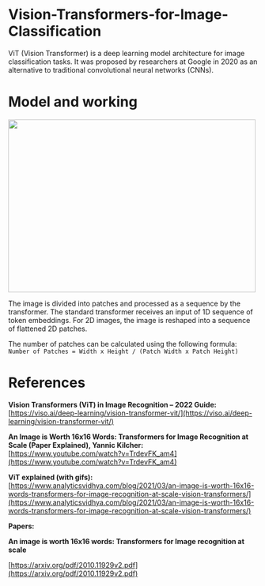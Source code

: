 # Vision-Transformers-for-Image-Classification

ViT (Vision Transformer) is a deep learning model architecture for image classification tasks. It was proposed by researchers at Google in 2020 as an alternative to traditional convolutional neural networks (CNNs).

# Model and working

<img src = "https://user-images.githubusercontent.com/91772980/222978090-faa156e9-cbab-4d76-bd43-62583fca8d8a.png" width="500" height="350"/>


The image is divided into patches and processed as a sequence by the transformer. The standard transformer receives an input of 1D sequence of token embeddings. For 2D images, the image is reshaped into a sequence of flattened 2D patches.

The number of patches can be calculated using the following formula: `Number of Patches = Width x Height / (Patch Width x Patch Height)`

# References

**Vision Transformers (ViT) in Image Recognition – 2022 Guide:** [https://viso.ai/deep-learning/vision-transformer-vit/](https://viso.ai/deep-learning/vision-transformer-vit/)

****An Image is Worth 16x16 Words: Transformers for Image Recognition at Scale (Paper Explained), Yannic Kilcher:**** [https://www.youtube.com/watch?v=TrdevFK_am4](https://www.youtube.com/watch?v=TrdevFK_am4)

**ViT explained (with gifs):**  [https://www.analyticsvidhya.com/blog/2021/03/an-image-is-worth-16x16-words-transformers-for-image-recognition-at-scale-vision-transformers/](https://www.analyticsvidhya.com/blog/2021/03/an-image-is-worth-16x16-words-transformers-for-image-recognition-at-scale-vision-transformers/)

****************Papers:**************** 

**********An image is worth 16x16 words: Transformers for Image recognition at scale**********

[https://arxiv.org/pdf/2010.11929v2.pdf](https://arxiv.org/pdf/2010.11929v2.pdf)
